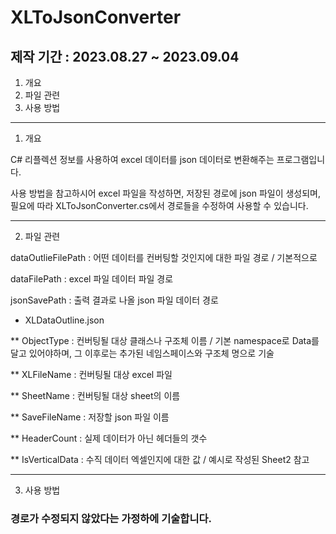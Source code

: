 # XLToJsonConverter

## 제작 기간 : 2023.08.27 ~ 2023.09.04

1. 개요
2. 파일 관련
3. 사용 방법

---

1. 개요

C# 리플렉션 정보를 사용하여 excel 데이터를 json 데이터로 변환해주는 프로그램입니다.

사용 방법을 참고하시어 excel 파일을 작성하면, 저장된 경로에 json 파일이 생성되며, 필요에 따라 XLToJsonConverter.cs에서 경로들을 수정하여 사용할 수 있습니다.

---

2. 파일 관련

dataOutlieFilePath : 어떤 데이터를 컨버팅할 것인지에 대한 파일 경로 / 기본적으로 

dataFilePath : excel 파일 데이터 파일 경로

jsonSavePath : 출력 결과로 나올 json 파일 데이터 경로

* XLDataOutline.json

** ObjectType : 컨버팅될 대상 클래스나 구조체 이름 / 기본 namespace로 Data를 달고 있어야하며, 그 이후로는 추가된 네임스페이스와 구조체 명으로 기술
  
** XLFileName : 컨버팅될 대상 excel 파일

** SheetName : 컨버팅될 대상 sheet의 이름

** SaveFileName : 저장할 json 파일 이름

** HeaderCount : 실제 데이터가 아닌 헤더들의 갯수

** IsVerticalData : 수직 데이터 엑셀인지에 대한 값 / 예시로 작성된 Sheet2 참고

---

3. 사용 방법

### 경로가 수정되지 않았다는 가정하에 기술합니다.

